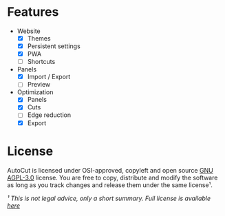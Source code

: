 # Features

- Website
  - [x] Themes
  - [x] Persistent settings
  - [x] PWA
  - [ ] Shortcuts
- Panels
  - [x] Import / Export
  - [ ] Preview
- Optimization
  - [x] Panels
  - [x] Cuts
  - [ ] Edge reduction
  - [x] Export

# License

AutoCut is licensed under OSI-approved, copyleft and open source [GNU AGPL-3.0](https://github.com/kacperwyczawski/autocut?tab=AGPL-3.0-1-ov-file#readme) license. You are free to copy, distribute and modify the software as long as you track changes and release them under the same license¹.

_¹ This is not legal advice, only a short summary. Full license is available [here](https://www.gnu.org/licenses/agpl-3.0-standalone.html)_

